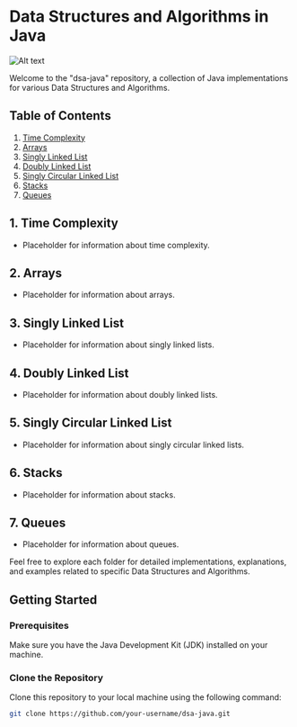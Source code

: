 # Data Structures and Algorithms in Java
![Alt text](https://miro.medium.com/v2/resize:fit:1024/1*znfXfLOsNdTay8-yz7h1Sw.jpeg)


Welcome to the "dsa-java" repository, a collection of Java implementations for various Data Structures and Algorithms.

## Table of Contents

1. [Time Complexity](#1-time-complexity)
2. [Arrays](#2-arrays)
3. [Singly Linked List](#3-singly-linked-list)
4. [Doubly Linked List](#4-doubly-linked-list)
5. [Singly Circular Linked List](#5-singly-circular-linked-list)
6. [Stacks](#6-stacks)
7. [Queues](#7-queues)

## 1. Time Complexity

- Placeholder for information about time complexity.

## 2. Arrays

- Placeholder for information about arrays.

## 3. Singly Linked List

- Placeholder for information about singly linked lists.

## 4. Doubly Linked List

- Placeholder for information about doubly linked lists.

## 5. Singly Circular Linked List

- Placeholder for information about singly circular linked lists.

## 6. Stacks

- Placeholder for information about stacks.

## 7. Queues

- Placeholder for information about queues.

Feel free to explore each folder for detailed implementations, explanations, and examples related to specific Data Structures and Algorithms.

## Getting Started

### Prerequisites

Make sure you have the Java Development Kit (JDK) installed on your machine.

### Clone the Repository

Clone this repository to your local machine using the following command:

```bash
git clone https://github.com/your-username/dsa-java.git
